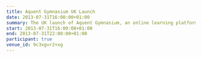 ```yaml
---
title: Aquent Gymnasium UK Launch
date: 2013-07-31T16:00:00+01:00
summary: The UK launch of Aquent Gymnasium, an online learning platform that offers free courses for designers looking to improve their web development skills.
start: 2013-07-31T16:00:00+01:00
end: 2013-07-31T22:00:00+01:00
participant: true
venue_id: 9c3xgvr2+xg
---
```

